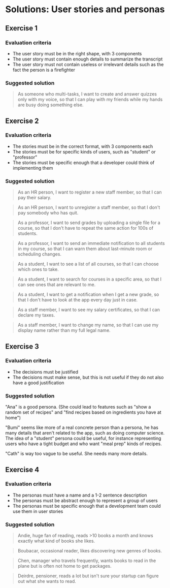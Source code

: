 # Solutions: User stories and personas

## Exercise 1
### Evaluation criteria
- The user story must be in the right shape, with 3 components
- The user story must contain enough details to summarize the transcript
- The user story must not contain useless or irrelevant details such as the fact the person is a firefighter


### Suggested solution
> As someone who multi-tasks,
> I want to create and answer quizzes only with my voice,
> so that I can play with my friends while my hands are busy doing something else.

## Exercise 2
### Evaluation criteria
- The stories must be in the correct format, with 3 components each
- The stories must be for specific kinds of users, such as "student" or "professor"
- The stories must be specific enough that a developer could think of implementing them


### Suggested solution
> As an HR person, I want to register a new staff member, so that I can pay their salary.

> As an HR person, I want to unregister a staff member, so that I don't pay somebody who has quit.

> As a professor, I want to send grades by uploading a single file for a course, so that I don't have to repeat the same action for 100s of students.

> As a professor, I want to send an immediate notification to all students in my course, so that I can warn them about last-minute room or scheduling changes.

> As a student, I want to see a list of all courses, so that I can choose which ones to take.

> As a student, I want to search for courses in a specific area, so that I can see ones that are relevant to me.

> As a student, I want to get a notification when I get a new grade, so that I don't have to look at the app every day just in case.

> As a staff member, I want to see my salary certificates, so that I can declare my taxes.

> As a staff member, I want to change my name, so that I can use my display name rather than my full legal name.

## Exercise 3
### Evaluation criteria
- The decisions must be justified
- The decisions must make sense, but this is not useful if they do not also have a good justification


### Suggested solution
"Ana" is a good persona. (She could lead to features such as "show a random set of recipes" and "find recipes based on ingredients you have at home")

"Bumi" seems like more of a real concrete person than a persona, he has many details that aren't related to the app, such as doing computer science.
The idea of a "student" persona could be useful, for instance representing users who have a tight budget and who want "meal prep" kinds of recipes.

"Cath" is way too vague to be useful. She needs many more details.

## Exercise 4
### Evaluation criteria

- The personas must have a name and a 1-2 sentence description
- The personas must be abstract enough to represent a group of users
- The personas must be specific enough that a development team could use them in user stories


### Suggested solution

> Andie, huge fan of reading, reads >10 books a month and knows exactly what kind of books she likes.

> Boubacar, occasional reader, likes discovering new genres of books.

> Chen, manager who travels frequently, wants books to read in the plane but is often not home to get packages.

> Deirdre, pensioner, reads a lot but isn't sure your startup can figure out what she wants to read.
